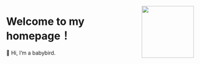<img src="https://avatars.githubusercontent.com/u/128889028?v=4" width="140" align="right"></img>
# Welcome to my homepage！
👋 Hi, I’m a babybird.
